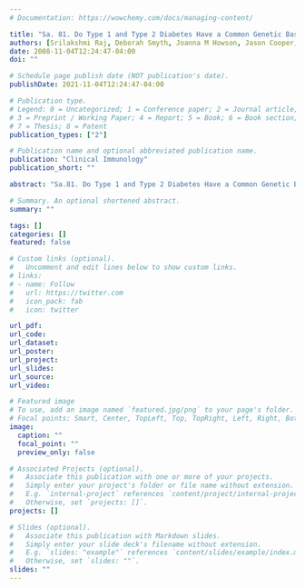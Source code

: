 ```yaml
---
# Documentation: https://wowchemy.com/docs/managing-content/

title: "Sa. 81. Do Type 1 and Type 2 Diabetes Have a Common Genetic Basis?"
authors: [Srilakshmi Raj, Deborah Smyth, Joanna M Howson, Jason Cooper, Sarah Field, Vincent Plagnol, Neil Walker, John Todd]
date: 2008-11-04T12:24:47-04:00
doi: ""

# Schedule page publish date (NOT publication's date).
publishDate: 2021-11-04T12:24:47-04:00

# Publication type.
# Legend: 0 = Uncategorized; 1 = Conference paper; 2 = Journal article;
# 3 = Preprint / Working Paper; 4 = Report; 5 = Book; 6 = Book section;
# 7 = Thesis; 8 = Patent
publication_types: ["2"]

# Publication name and optional abbreviated publication name.
publication: "Clinical Immunology"
publication_short: ""

abstract: "Sa.81. Do Type 1 and Type 2 Diabetes Have a Common Genetic Basis? × Close The Infona portal uses cookies, ie strings of text saved by a browser on the user's device. The portal can access those files and use them to remember the user's data, such as their chosen settings (screen view, interface language, etc.), or their login data. By using the Infona portal the user accepts automatic saving and using this information for portal operation purposes. More information on the subject can be found in the Privacy Policy and Terms of Service. By closing this window the user confirms that they have read the information on cookie usage, and they accept the privacy policy and the way cookies are used by the portal. You can change the cookie settings in your browser. I accept Polski English Login or register account remember me Password recovery INFONA - science communication portal INFONA Search advanced search …"

# Summary. An optional shortened abstract.
summary: ""

tags: []
categories: []
featured: false

# Custom links (optional).
#   Uncomment and edit lines below to show custom links.
# links:
# - name: Follow
#   url: https://twitter.com
#   icon_pack: fab
#   icon: twitter

url_pdf:
url_code:
url_dataset:
url_poster:
url_project:
url_slides:
url_source:
url_video:

# Featured image
# To use, add an image named `featured.jpg/png` to your page's folder. 
# Focal points: Smart, Center, TopLeft, Top, TopRight, Left, Right, BottomLeft, Bottom, BottomRight.
image:
  caption: ""
  focal_point: ""
  preview_only: false

# Associated Projects (optional).
#   Associate this publication with one or more of your projects.
#   Simply enter your project's folder or file name without extension.
#   E.g. `internal-project` references `content/project/internal-project/index.md`.
#   Otherwise, set `projects: []`.
projects: []

# Slides (optional).
#   Associate this publication with Markdown slides.
#   Simply enter your slide deck's filename without extension.
#   E.g. `slides: "example"` references `content/slides/example/index.md`.
#   Otherwise, set `slides: ""`.
slides: ""
---
```

